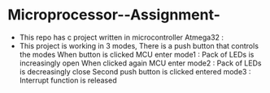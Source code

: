 # Microprocessor--Assignment-
- This repo has c project written in microcontroller Atmega32 : 
- This project is working in 3 modes, There is a push button that controls the modes
 	  When button is clicked MCU enter mode1 : Pack of LEDs is increasingly open
  	When clicked again MCU enter mode2 : Pack of LEDs is decreasingly close
  	Second push button is clicked entered mode3 : Interrupt function is released
